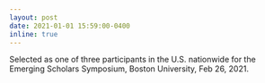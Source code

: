 ```yaml
---
layout: post
date: 2021-01-01 15:59:00-0400
inline: true
---
```

Selected as one of three participants in the U.S. nationwide for the Emerging Scholars Symposium, Boston University, Feb 26, 2021. 

